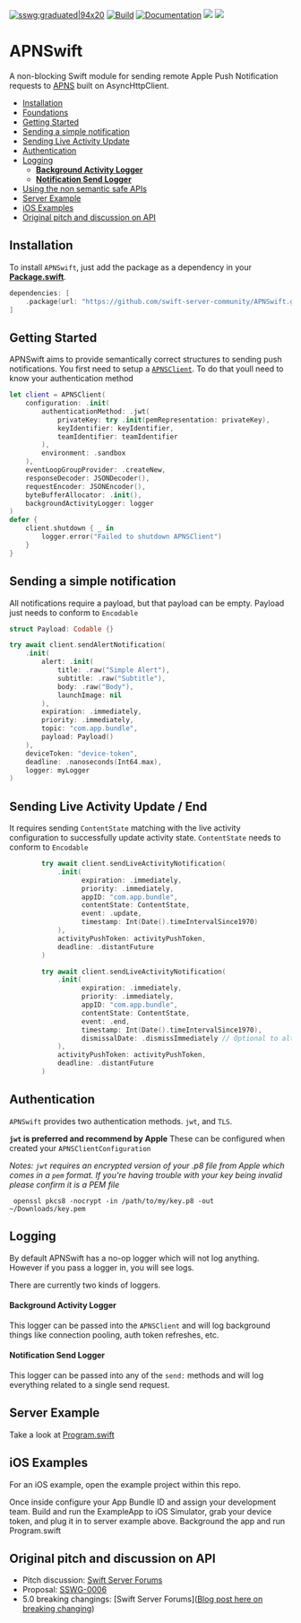 [![sswg:graduated|94x20](https://img.shields.io/badge/sswg-graduated-green.svg)]([https://github.com/swift-server/sswg/blob/master/process/incubation.md#sandbox-level](https://www.swift.org/sswg/incubation-process.html#graduation-requirements))
[![Build](https://github.com/kylebrowning/APNSwift/workflows/test/badge.svg)](https://github.com/kylebrowning/APNSwift/actions)
[![Documentation](https://img.shields.io/badge/documentation-blueviolet.svg)](https://swiftpackageindex.com/swift-server-community/APNSwift/main/documentation/apnswift)
[![](https://img.shields.io/endpoint?url=https%3A%2F%2Fswiftpackageindex.com%2Fapi%2Fpackages%2Fswift-server-community%2FAPNSwift%2Fbadge%3Ftype%3Dswift-versions)](https://swiftpackageindex.com/swift-server-community/APNSwift)
[![](https://img.shields.io/endpoint?url=https%3A%2F%2Fswiftpackageindex.com%2Fapi%2Fpackages%2Fswift-server-community%2FAPNSwift%2Fbadge%3Ftype%3Dplatforms)](https://swiftpackageindex.com/swift-server-community/APNSwift)
<h1> APNSwift</h1>

A non-blocking Swift module for sending remote Apple Push Notification requests to [APNS](https://developer.apple.com/documentation/usernotifications/setting_up_a_remote_notification_server) built on AsyncHttpClient.

- [Installation](#installation)
- [Foundations](#foundations)
- [Getting Started](#getting-started)
- [Sending a simple notification](#sending-a-simple-notification)
- [Sending Live Activity Update](#sending-live-activity-update)
- [Authentication](#authentication)
- [Logging](#logging)
    - [**Background Activity Logger**](#background-activity-logger)
    - [**Notification Send Logger**](#notification-send-logger)
- [Using the non semantic safe APIs](#using-the-non-semantic-safe-apis)
- [Server Example](#server-example)
- [iOS Examples](#ios-examples)
- [Original pitch and discussion on API](#original-pitch-and-discussion-on-api)

## Installation

To install `APNSwift`, just add the package as a dependency in your [**Package.swift**](https://github.com/apple/swift-package-manager/blob/master/Documentation/PackageDescriptionV4.md#dependencies).

```swift
dependencies: [
    .package(url: "https://github.com/swift-server-community/APNSwift.git", from: "5.0.0"),
]
```

## Getting Started
APNSwift aims to provide semantically correct structures to sending push notifications. You first need to setup a [`APNSClient`](https://github.com/swift-server-community/APNSwift/blob/main/Sources/APNSwift/APNSClient.swift). To do that youll need to know your authentication method 

```swift
let client = APNSClient(
    configuration: .init(
        authenticationMethod: .jwt(
            privateKey: try .init(pemRepresentation: privateKey),
            keyIdentifier: keyIdentifier,
            teamIdentifier: teamIdentifier
        ),
        environment: .sandbox
    ),
    eventLoopGroupProvider: .createNew,
    responseDecoder: JSONDecoder(),
    requestEncoder: JSONEncoder(),
    byteBufferAllocator: .init(),
    backgroundActivityLogger: logger
)
defer {
    client.shutdown { _ in
        logger.error("Failed to shutdown APNSClient")
    }
}
```

## Sending a simple notification
All notifications require a payload, but that payload can be empty. Payload just needs to conform to `Encodable`

```swift
struct Payload: Codable {}

try await client.sendAlertNotification(
    .init(
        alert: .init(
            title: .raw("Simple Alert"),
            subtitle: .raw("Subtitle"),
            body: .raw("Body"),
            launchImage: nil
        ),
        expiration: .immediately,
        priority: .immediately,
        topic: "com.app.bundle",
        payload: Payload()
    ),
    deviceToken: "device-token",
    deadline: .nanoseconds(Int64.max),
    logger: myLogger
)
```

## Sending Live Activity Update / End
It requires sending `ContentState` matching with the live activity configuration to successfully update activity state. `ContentState` needs to conform to `Encodable`

```swift
        try await client.sendLiveActivityNotification(
            .init(
                  expiration: .immediately,
                  priority: .immediately,
                  appID: "com.app.bundle",
                  contentState: ContentState,
                  event: .update,
                  timestamp: Int(Date().timeIntervalSince1970)
            ),
            activityPushToken: activityPushToken,
            deadline: .distantFuture
        )
```

```swift
        try await client.sendLiveActivityNotification(
            .init(
                  expiration: .immediately,
                  priority: .immediately,
                  appID: "com.app.bundle",
                  contentState: ContentState,
                  event: .end,
                  timestamp: Int(Date().timeIntervalSince1970),
                  dismissalDate: .dismissImmediately // Optional to alter default behaviour
            ),
            activityPushToken: activityPushToken,
            deadline: .distantFuture
        )
```
## Authentication
`APNSwift` provides two authentication methods. `jwt`, and `TLS`. 

**`jwt` is preferred and recommend by Apple** 
These can be configured when created your `APNSClientConfiguration`

*Notes: `jwt` requires an encrypted version of your .p8 file from Apple which comes in a `pem` format. If you're having trouble with your key being invalid please confirm it is a PEM file*
```
 openssl pkcs8 -nocrypt -in /path/to/my/key.p8 -out ~/Downloads/key.pem
 ```

## Logging
By default APNSwift has a no-op logger which will not log anything. However if you pass a logger in, you will see logs.

There are currently two kinds of loggers.
#### **Background Activity Logger**
This logger can be passed into the `APNSClient` and will log background things like connection pooling, auth token refreshes, etc. 

#### **Notification Send Logger**
This logger can be passed into any of the `send:` methods and will log everything related to a single send request. 

## Server Example
Take a look at [Program.swift](https://github.com/swift-server-community/APNSwift/blob/main/Sources/APNSExample/Program.swift)

## iOS Examples

For an iOS example, open the example project within this repo. 

Once inside configure your App Bundle ID and assign your development team. Build and run the ExampleApp to iOS Simulator, grab your device token, and plug it in to server example above. Background the app and run Program.swift

## Original pitch and discussion on API

* Pitch discussion: [Swift Server Forums](https://forums.swift.org/t/apple-push-notification-service-implementation-pitch/20193)
* Proposal: [SSWG-0006](https://forums.swift.org/t/feedback-nioapns-nio-based-apple-push-notification-service/24393)
* 5.0 breaking changings: [Swift Server Forums]([Blog post here on breaking changing](https://forums.swift.org/t/apnswift-5-0-0-beta-release/60075/3))
